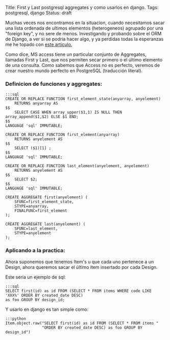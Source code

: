 Title: First y Last postgresql aggregates y como usarlos en django.
Tags: postgresql, django
Status: draft

Muchas veces nos encontramos en la situacion, cuando necesitamos sacar
una lista ordenada de ultimos elementos (heterogeneos) agrupado por
una "foreign key", y no sere de menos. Investigando y probando sobre
el ORM de Django, a ver si se podria hacer algo, y ya perdidas todas
la esperanzas me he topado con [este
articulo.](http://www.postgresonline.com/journal/archives/68-More-Aggregate-Fun-Whos-on-First-and-Whos-on-Last.html)

Como dice, MS access tiene un particular conjunto de Aggregates,
llamadas First y Last, que nos permiten secar primero o el último
elemento de una consulta. Como sabemos que Access no es perfecto,
veremos de crear nuestro mundo perfecto en PostgreSQL (traducción
literal).

### Definicion de funciones y aggregates: ###

    :::sql
    CREATE OR REPLACE FUNCTION first_element_state(anyarray, anyelement)
        RETURNS anyarray AS
    $$
        SELECT CASE WHEN array_upper($1,1) IS NULL THEN array_append($1,$2) ELSE $1 END;
    $$
    LANGUAGE 'sql' IMMUTABLE;

    CREATE OR REPLACE FUNCTION first_element(anyarray)
        RETURNS anyelement AS
    $$
        SELECT ($1)[1] ;
    $$
    LANGUAGE 'sql' IMMUTABLE;

    CREATE OR REPLACE FUNCTION last_element(anyelement, anyelement)
        RETURNS anyelement AS
    $$
        SELECT $2;
    $$
    LANGUAGE 'sql' IMMUTABLE;

    CREATE AGGREGATE first(anyelement) (
        SFUNC=first_element_state,
        STYPE=anyarray,
        FINALFUNC=first_element
    );

    CREATE AGGREGATE last(anyelement) (
        SFUNC=last_element,
        STYPE=anyelement
    );

### Aplicando a la practica: ###

Ahora suponemos que tenemos Item's u que cada uno pertenece a un
Design, ahora queremos sacar el último item insertado por cada Design.

Este seria un ejemplo de sql:

    :::sql
    SELECT first(id) as id FROM (SELECT * FROM items WHERE code LIKE 'XXX%' ORDER BY created_date DESC)
    as foo GROUP BY design_id;


Y usarlo en django es tan simple como:

    :::python
    Item.object.raw("SELECT first(id) as id FROM (SELECT * FROM items "
                    "ORDER BY created_date DESC) as foo GROUP BY design_id")

